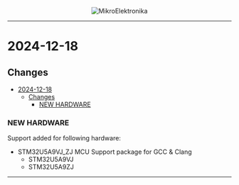 <p align="center">
  <img src="http://www.mikroe.com/img/designs/beta/logo_small.png?raw=true" alt="MikroElektronika"/>
</p>

---

# 2024-12-18

## Changes

- [2024-12-18](#2024-12-18)
  - [Changes](#changes)
    - [NEW HARDWARE](#new-hardware)

### NEW HARDWARE

Support added for following hardware:

- STM32U5A9VJ_ZJ MCU Support package for GCC & Clang
  - STM32U5A9VJ
  - STM32U5A9ZJ

---
